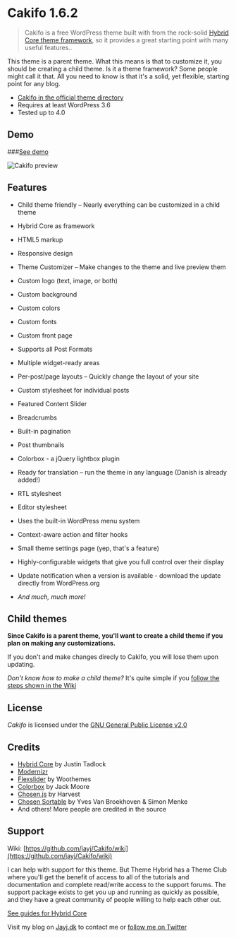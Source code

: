 # Cakifo 1.6.2

> Cakifo is a free WordPress theme built with from the rock-solid [Hybrid Core theme framework](http://themehybrid.com/hybrid-core "Hybrid Core by Justin Tadlock"), so it provides a great starting point with many useful features..

This theme is a parent theme. What this means is that to customize it, you should be creating a child theme. Is it a theme framework? Some people might call it that. All you need to know is that it's a solid, yet flexible, starting point for any blog.

* [Cakifo in the official theme directory](http://wordpress.org/extend/themes/cakifo)
* Requires at least WordPress 3.6
* Tested up to 4.0

## Demo

###[See demo](http://wpthemes.jayj.dk/cakifo/)

![Cakifo preview](http://i.imgur.com/7EgbD.png)

## Features

* Child theme friendly – Nearly everything can be customized in a child theme
* Hybrid Core as framework
* HTML5 markup
* Responsive design

* Theme Customizer – Make changes to the theme and live preview them
* Custom logo (text, image, or both)
* Custom background
* Custom colors
* Custom fonts
* Custom front page

* Supports all Post Formats
* Multiple widget-ready areas
* Per-post/page layouts – Quickly change the layout of your site
* Custom stylesheet for individual posts
* Featured Content Slider
* Breadcrumbs
* Built-in pagination
* Post thumbnails
* Colorbox - a jQuery lightbox plugin

* Ready for translation – run the theme in any language (Danish is already added!)
* RTL stylesheet
* Editor stylesheet

* Uses the built-in WordPress menu system
* Context-aware action and filter hooks
* Small theme settings page (yep, that's a feature)
* Highly-configurable widgets that give you full control over their display
* Update notification when a version is available - download the update directly from WordPress.org
* _And much, much more!_

## Child themes

**Since Cakifo is a parent theme, you'll want to create a child theme if you plan on making any customizations.**

If you don't and make changes direcly to Cakifo, you will lose them upon updating.

*Don't know how to make a child theme?* It's quite simple if you [follow the steps shown in the Wiki](https://github.com/jayj/Cakifo/wiki/Child-themes)

## License

*Cakifo* is licensed under the [GNU General Public License v2.0](http://www.gnu.org/licenses/gpl-2.0.html)

## Credits

* [Hybrid Core](http://themehybrid.com/hybrid-core "Hybrid Core") by Justin Tadlock
* [Modernizr](http://modernizr.com)
* [Flexslider](http://www.woothemes.com/flexslider/) by Woothemes
* [Colorbox](http://colorpowered.com/colorbox/) by Jack Moore
* [Chosen.js](http://harvesthq.github.io/chosen/) by Harvest
* [Chosen Sortable](https://github.com/mrhenry/jquery-chosen-sortable) by Yves Van Broekhoven & Simon Menke
* And others! More people are credited in the source

## Support

Wiki: [https://github.com/jayj/Cakifo/wiki](https://github.com/jayj/Cakifo/wiki)

I can help with support for this theme. But Theme Hybrid has a Theme Club where you'll get the benefit of access to all of the tutorials and documentation and complete read/write access to the support forums.
The support package exists to get you up and running as quickly as possible, and they have a great community of people willing to help each other out.

[See guides for Hybrid Core](http://themehybrid.com/hybrid-core)

Visit my blog on [Jayj.dk](http://jayj.dk) to contact me or [follow me on Twitter](http://twitter.com/jayjdk)
